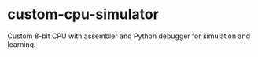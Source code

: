 # custom-cpu-simulator
Custom 8-bit CPU with assembler and Python debugger for simulation and learning.
